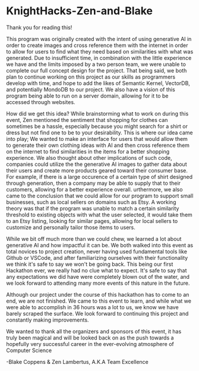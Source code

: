 # KnightHacks-Zen-and-Blake

Thank you for reading this!

This program was originally created with the intent of using generative AI in order to create images and cross reference them with the internet in order to allow for users to find what they need based on similarities with what was generated. Due to insufficient time, in combination with the little experience we have and the limits imposed by a two person team, we were unable to complete our full concept design for the project. That being said, we both plan to continue working on this project as our skills as programmers develop with time, and hope to add the likes of Semantic Kernel, VectorDB, and potentially MondoDB to our project. We also have a vision of this program being able to run on a server domain, allowing for it to be accessed through websites.

How did we get this idea? While brainstorming what to work on during this event, Zen mentioned the sentiment that shopping for clothes can sometimes be a hassle, especially because you might search for a shirt or dress but not find one to be to your desirability. This is where our idea came into play; We wanted to make an interface for users that would allow them to generate their own clothing ideas with AI and then cross reference them on the internet to find similarities in the items for a better shopping experience. We also thought about other implications of such code, companies could utilize the the generative AI images to gather data about their users and create more products geared toward their consumer base. For example, if there is a large occurence of a certain type of shirt designed through generation, then a company may be able to supply that to their customers, allowing for a better experience overall. urthermore, we also came to the conclusion that we could allow for our program to support small businesses, such as local sellers on domains such as Etsy. A working theory was that if the program was unable to match a certain similarity threshold to existing objects with what the user selected, it would take them to an Etsy listing, looking for similar pages, allowing for local sellers to customize and personally tailor those items to users.

While we bit off much more than we could chew, we learned a lot about generative AI and how impactful it can be. We both walked into this event as total novices to project creation, never having used fundamental tools like Github or VSCode, and after familiarizing ourselves with their functionality we think it's safe to say we won't be going back. This being our first Hackathon ever, we really had no clue what to expect. It's safe to say that any expectations we did have were completely blown out of the water, and we look forward to attending many more events of this nature in the future.

Although our project under the course of this hackathon has to come to an end, we are not finished. We came to this event to learn, and while what we were able to accomplish in 36 hours was a lot to us, we know we have barely scraped the surface. We look forward to continuing this project and constantly making improvements.

We wanted to thank all the organizers and sponsors of this event, it has truly been magical and will be looked back on as the push towards a hopefully very successful career in the ever-evolving atmosphere of Computer Science

-Blake Coppens & Zen Lambertus, A.K.A Team Excellence
